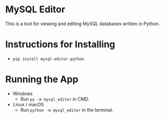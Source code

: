 # MySQL Editor

This is a tool for viewing and editing MySQL databases written in Python.

# Instructions for Installing

+ ```pip install mysql-editor-python```

# Running the App

+ Windows
    + Run ```py -m mysql_editor``` in CMD.
+ Linux / macOS
    + Run ```python -m mysql_editor``` in the terminal.